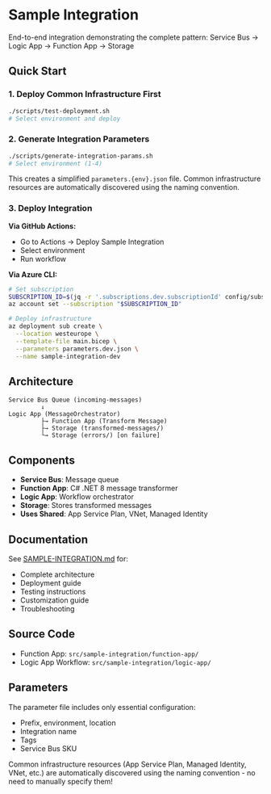 # Sample Integration

End-to-end integration demonstrating the complete pattern: Service Bus → Logic App → Function App → Storage

## Quick Start

### 1. Deploy Common Infrastructure First

```bash
./scripts/test-deployment.sh
# Select environment and deploy
```

### 2. Generate Integration Parameters

```bash
./scripts/generate-integration-params.sh
# Select environment (1-4)
```

This creates a simplified `parameters.{env}.json` file. Common infrastructure resources are automatically discovered using the naming convention.

### 3. Deploy Integration

**Via GitHub Actions:**
- Go to Actions → Deploy Sample Integration
- Select environment
- Run workflow

**Via Azure CLI:**
```bash
# Set subscription
SUBSCRIPTION_ID=$(jq -r '.subscriptions.dev.subscriptionId' config/subscriptions.json)
az account set --subscription "$SUBSCRIPTION_ID"

# Deploy infrastructure
az deployment sub create \
  --location westeurope \
  --template-file main.bicep \
  --parameters parameters.dev.json \
  --name sample-integration-dev
```

## Architecture

```
Service Bus Queue (incoming-messages)
         ↓
Logic App (MessageOrchestrator)
         ├→ Function App (Transform Message)
         ├→ Storage (transformed-messages/)
         └→ Storage (errors/) [on failure]
```

## Components

- **Service Bus**: Message queue
- **Function App**: C# .NET 8 message transformer
- **Logic App**: Workflow orchestrator
- **Storage**: Stores transformed messages
- **Uses Shared**: App Service Plan, VNet, Managed Identity

## Documentation

See [SAMPLE-INTEGRATION.md](../../../docs/SAMPLE-INTEGRATION.md) for:
- Complete architecture
- Deployment guide
- Testing instructions
- Customization guide
- Troubleshooting

## Source Code

- Function App: `src/sample-integration/function-app/`
- Logic App Workflow: `src/sample-integration/logic-app/`

## Parameters

The parameter file includes only essential configuration:
- Prefix, environment, location
- Integration name
- Tags
- Service Bus SKU

Common infrastructure resources (App Service Plan, Managed Identity, VNet, etc.) are automatically discovered using the naming convention - no need to manually specify them!
